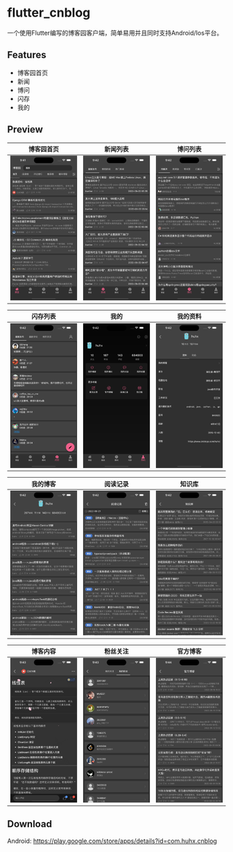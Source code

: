 # flutter_cnblog

一个使用Flutter编写的博客园客户端，简单易用并且同时支持Android/Ios平台。

## Features

- 博客园首页
- 新闻
- 博问
- 闪存
- 我的


## Preview

| 博客园首页                   | 新闻列表                    | 博问列表                    |
|-------------------------|-------------------------|-------------------------|
| ![](images/image_1.png) | ![](images/image_2.png) | ![](images/image_3.png) |

| 闪存列表                    | 我的                      | 我的资料                    |
|-------------------------|-------------------------|-------------------------|
| ![](images/image_4.png) | ![](images/image_5.png) | ![](images/image_7.png) |

| 我的博客                    | 阅读记录                    | 知识库                      |
|-------------------------|-------------------------|--------------------------|
| ![](images/image_8.png) | ![](images/image_9.png) | ![](images/image_10.png) |

| 博客内容                     | 粉丝关注                     | 官方博客                     |
|--------------------------|--------------------------|--------------------------|
| ![](images/image_11.png) | ![](images/image_12.png) | ![](images/image_13.png) |


## Download
Android: https://play.google.com/store/apps/details?id=com.huhx.cnblog
